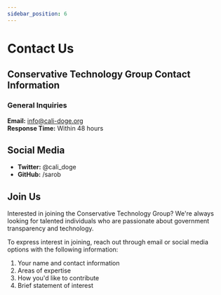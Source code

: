 ```yaml
---
sidebar_position: 6
---
```


# Contact Us

## Conservative Technology Group Contact Information

### General Inquiries

**Email:** info@cali-doge.org  
**Response Time:** Within 48 hours

## Social Media

- **Twitter:** @cali_doge
- **GitHub:** /sarob

## Join Us

Interested in joining the Conservative Technology Group? We're always looking for talented individuals who are passionate about government transparency and technology.

To express interest in joining, reach out through email or social media options with the following information:

1. Your name and contact information
2. Areas of expertise
3. How you'd like to contribute
4. Brief statement of interest
